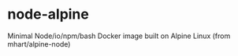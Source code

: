 # node-alpine
Minimal Node/io/npm/bash Docker image built on Alpine Linux (from mhart/alpine-node) 
